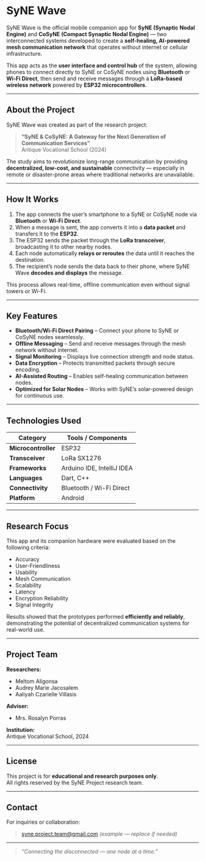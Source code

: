 # SyNE Wave

SyNE Wave is the official mobile companion app for **SyNE (Synaptic Nodal Engine)** and **CoSyNE (Compact Synaptic Nodal Engine)** — two interconnected systems developed to create a **self-healing, AI-powered mesh communication network** that operates without internet or cellular infrastructure.

This app acts as the **user interface and control hub** of the system, allowing phones to connect directly to SyNE or CoSyNE nodes using **Bluetooth** or **Wi-Fi Direct**, then send and receive messages through a **LoRa-based wireless network** powered by **ESP32 microcontrollers**.

---

## About the Project

SyNE Wave was created as part of the research project:

> **“SyNE & CoSyNE: A Gateway for the Next Generation of Communication Services”**  
> Antique Vocational School (2024)

The study aims to revolutionize long-range communication by providing **decentralized, low-cost, and sustainable** connectivity — especially in remote or disaster-prone areas where traditional networks are unavailable.

---

## How It Works

1. The app connects the user’s smartphone to a SyNE or CoSyNE node via **Bluetooth** or **Wi-Fi Direct**.  
2. When a message is sent, the app converts it into a **data packet** and transfers it to the **ESP32**.  
3. The ESP32 sends the packet through the **LoRa transceiver**, broadcasting it to other nearby nodes.  
4. Each node automatically **relays or reroutes** the data until it reaches the destination.  
5. The recipient’s node sends the data back to their phone, where SyNE Wave **decodes and displays** the message.

This process allows real-time, offline communication even without signal towers or Wi-Fi.

---

## Key Features

- **Bluetooth/Wi-Fi Direct Pairing** – Connect your phone to SyNE or CoSyNE nodes seamlessly.  
- **Offline Messaging** – Send and receive messages through the mesh network without internet.  
- **Signal Monitoring** – Displays live connection strength and node status.  
- **Data Encryption** – Protects transmitted packets through secure encoding.  
- **AI-Assisted Routing** – Enables self-healing communication between nodes.  
- **Optimized for Solar Nodes** – Works with SyNE’s solar-powered design for continuous use.

---

## Technologies Used

| Category | Tools / Components |
|-----------|--------------------|
| **Microcontroller** | ESP32 |
| **Transceiver** | LoRa SX1276 |
| **Frameworks** | Arduino IDE, IntelliJ IDEA |
| **Languages** | Dart, C++ |
| **Connectivity** | Bluetooth / Wi-Fi Direct |
| **Platform** | Android |

---

## Research Focus

This app and its companion hardware were evaluated based on the following criteria:

- Accuracy  
- User-Friendliness  
- Usability  
- Mesh Communication  
- Scalability  
- Latency  
- Encryption Reliability  
- Signal Integrity  

Results showed that the prototypes performed **efficiently and reliably**, demonstrating the potential of decentralized communication systems for real-world use.

---

## Project Team

**Researchers:**  
- Meltom Aligonsa  
- Audrey Marie Jacosalem  
- Aaliyah Czarielle Villasis  

**Adviser:**  
- Mrs. Rosalyn Porras  

**Institution:**  
Antique Vocational School, 2024

---

## License

This project is for **educational and research purposes only**.  
All rights reserved by the SyNE Project research team.

---

## Contact

For inquiries or collaboration:  
> syne.project.team@gmail.com *(example — replace if needed)*

---

> _“Connecting the disconnected — one node at a time.”_

